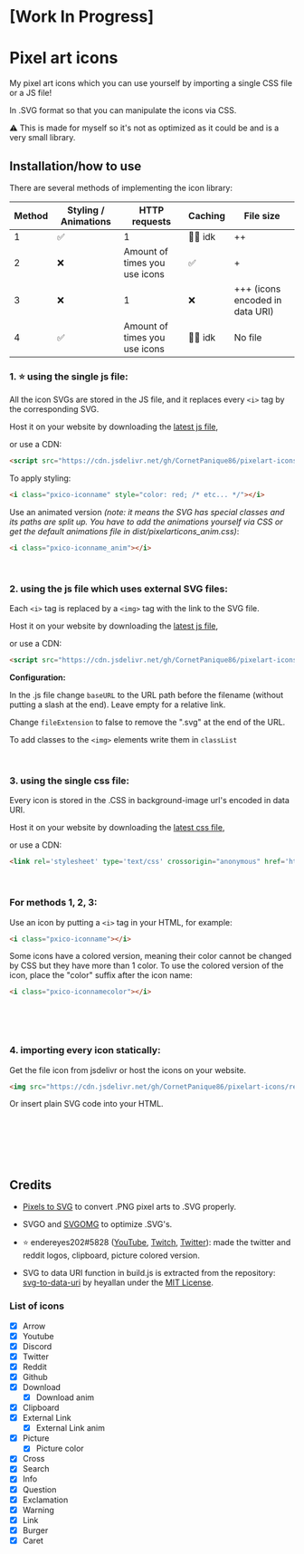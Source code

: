 # [Work In Progress]

# Pixel art icons
My pixel art icons which you can use yourself by importing a single CSS file or a JS file!

In .SVG format so that you can manipulate the icons via CSS.

⚠️ This is made for myself so it's not as optimized as it could be and is a very small library.

## Installation/how to use

There are several methods of implementing the icon library:


| Method | Styling / Animations | HTTP requests                   | Caching | File size                   |
|--------|---------|---------------------------------|---------|-----------------------------|
| 1      | ✅       | 1                               | 🤷‍♂️ idk  | ++                          |
| 2      | ❌       | Amount of times you use icons           | ✅       | +                           |
| 3      | ❌       | 1                               | ❌       | +++ (icons encoded in data URI) |
| 4      | ✅       | Amount of times you use icons | 🤷‍♂️ idk  | No file           |

### 1. ⭐ using the single js file:

All the icon SVGs are stored in the JS file, and it replaces every `<i>` tag by the corresponding SVG.

Host it on your website by downloading the [latest js file](https://github.com/CornetPanique86/pixelart-icons/releases/latest),

or use a CDN:

```html
<script src="https://cdn.jsdelivr.net/gh/CornetPanique86/pixelart-icons/dist/pixelarticons.js"></script>
```

To apply styling:

```html
<i class="pxico-iconname" style="color: red; /* etc... */"></i>
```

Use an animated version *(note: it means the SVG has special classes and its paths are split up. You have to add the animations yourself via CSS or get the default animations file in dist/pixelarticons_anim.css)*:

```html
<i class="pxico-iconname_anim"></i>
```

&nbsp;

### 2. using the js file which uses external SVG files:

Each `<i>` tag is replaced by a `<img>` tag with the link to the SVG file.

Host it on your website by downloading the [latest js file](https://github.com/CornetPanique86/pixelart-icons/releases/latest),

or use a CDN:

```html
<script src="https://cdn.jsdelivr.net/gh/CornetPanique86/pixelart-icons/dist/pixelarticons_ext.js"></script>
```

**Configuration:**

In the .js file change `baseURL` to the URL path before the filename (without putting a slash at the end). Leave empty for a relative link.

Change `fileExtension` to false to remove the ".svg" at the end of the URL.

To add classes to the `<img>` elements write them in `classList`

&nbsp;

### 3. using the single css file:

Every icon is stored in the .CSS in background-image url's encoded in data URI.

Host it on your website by downloading the [latest css file](https://github.com/CornetPanique86/pixelart-icons/releases/latest),

or use a CDN:

```html
<link rel='stylesheet' type='text/css' crossorigin="anonymous" href='https://cdn.jsdelivr.net/gh/CornetPanique86/pixelart-icons/dist/pixelarticons.css'>
```

&nbsp;

### For methods 1, 2, 3:

Use an icon by putting a `<i>` tag in your HTML, for example:

```html
<i class="pxico-iconname"></i>
```

Some icons have a colored version, meaning their color cannot be changed by CSS but they have more than 1 color. To use the colored version of the icon, place the "color" suffix after the icon name:

```html
<i class="pxico-iconnamecolor"></i>
```

&nbsp;

&nbsp;

### 4. importing every icon statically:

Get the file icon from jsdelivr or host the icons on your website.

```html
<img src="https://cdn.jsdelivr.net/gh/CornetPanique86/pixelart-icons/res/svg/optimized/filename.svg">
```

Or insert plain SVG code into your HTML.

&nbsp;

&nbsp;

&nbsp;

## Credits

- [Pixels to SVG](https://codepen.io/shshaw/pen/XbxvNj) to convert .PNG pixel arts to .SVG properly.

- SVGO and [SVGOMG](https://svgomg.net/) to optimize .SVG's.

- ⭐ endereyes202#5828 ([YouTube](https://www.youtube.com/@endereyes202), [Twitch](https://www.twitch.tv/endereyes202), [Twitter](https://twitter.com/endereyes202)): made the twitter and reddit logos, clipboard, picture colored version.

- SVG to data URI function in build.js is extracted from the repository:
[svg-to-data-uri](https://github.com/heyallan/svg-to-data-uri) by heyallan under the [MIT License](https://github.com/heyallan/svg-to-data-uri/blob/master/LICENSE).

### List of icons

- [x] Arrow
- [x] Youtube
- [x] Discord
- [x] Twitter
- [x] Reddit
- [x] Github
- [x] Download
  - [x] Download anim
- [x] Clipboard
- [x] External Link
  - [x] External Link anim
- [x] Picture
  - [x] Picture color
- [x] Cross
- [x] Search
- [x] Info
- [x] Question
- [x] Exclamation
- [x] Warning
- [x] Link
- [x] Burger
- [x] Caret